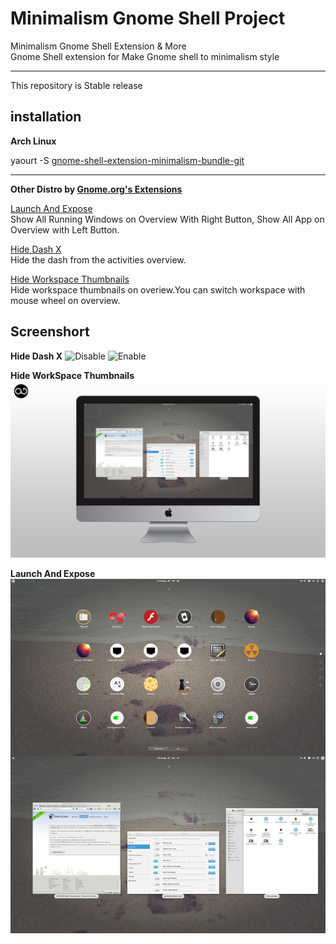 Minimalism Gnome Shell Project
==============================

Minimalism Gnome Shell Extension &amp; More    
Gnome Shell extension for Make Gnome shell to minimalism style    

-----------------

This repository is Stable release

**installation**
-----------------

**Arch Linux**   


yaourt -S [gnome-shell-extension-minimalism-bundle-git](https://aur.archlinux.org/packages/gnome-shell-extension-minimalism-bundle-git/)

-------------------


**Other Distro by [Gnome.org's Extensions](https://extensions.gnome.org/)**

[Launch And Expose](https://extensions.gnome.org/extension/811/launch-and-expose/)       
Show All Running Windows on Overview With Right Button, Show All App on Overview with Left Button.     

[Hide Dash X](https://extensions.gnome.org/extension/805/hide-dash/)    
Hide the dash from the activities overview.      

[Hide Workspace Thumbnails](https://extensions.gnome.org/extension/808/hide-workspace-thumbnails/)     
Hide workspace thumbnails on overiew.You can switch workspace with mouse wheel on overview.      

**Screenshort**
----------------------  

**Hide Dash X**
![Disable](https://raw.githubusercontent.com/xenatt/gnome-shell-extension-hide-dash/master/xenlism_cover2.jpg)
![Enable](https://raw.githubusercontent.com/xenatt/gnome-shell-extension-hide-dash/master/xenlism_cover5.png)


 
**Hide WorkSpace Thumbnails**
![Enable](Screenshot/xenlism_hidewsp_cover.jpg)

                           
**Launch And Expose**
![Launch And Expose](Screenshot/Launch-And-Expose.jpg)
  
